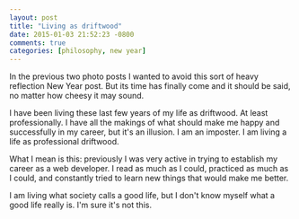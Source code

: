 ```yaml
---
layout: post
title: "Living as driftwood"
date: 2015-01-03 21:52:23 -0800
comments: true
categories: [philosophy, new year]
---
```


In the previous two photo posts I wanted to avoid this sort of heavy reflection New Year post.  But its time has finally come and it should be said, no matter how cheesy it may sound.

I have been living these last few years of my life as driftwood.  At least professionally.  I have all the makings of what should make me happy and successfully in my career, but it's an illusion.  I am an imposter.  I am living a life as professional driftwood.

What I mean is this: previously I was very active in trying to establish my career as a web developer.  I read as much as I could, practiced as much as I could, and constantly tried to learn new things that would make me better.  

I am living what society calls a good life, but I don't know myself what a good life really is.  I'm sure it's not this.